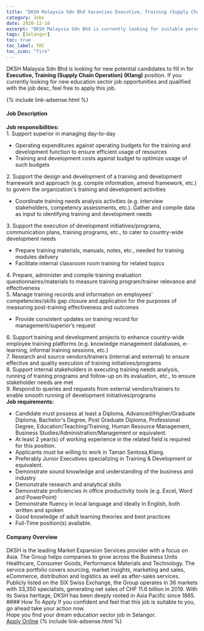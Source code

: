 ```yaml
---
title: "DKSH Malaysia Sdn Bhd Vacancies Executive, Training (Supply Chain Operation) (Klang)" 
category: Jobs 
date: 2020-12-10 
excerpt: "DKSH Malaysia Sdn Bhd is currently looking for suitable person to fill in the Executive, Training (Supply Chain Operation) (Klang) which positioned at Selangor" 
tags: [Selangor] 
toc: true 
toc_label: TOC 
toc_icon: "fire" 
--- 
```


<p>DKSH Malaysia Sdn Bhd is looking for new potential candidates to fill in for <b>Executive, Training (Supply Chain Operation) (Klang)</b> position. If you currently looking for new education sector job opportunities and qualified with the job desc, feel free to apply this job.
</p>{% include link-adsense.html %} 
 <div><div><div><h4>Job Description</h4></div></div><div><div><span><div><div><strong>Job responsibilities:</strong></div><div><div><div>1. Support superior in managing day-to-day</div><ul><li>Operating expenditures against operating budgets for the training and development function to ensure efficient usage of resources</li><li>Training and development costs against budget to optimize usage of such budgets</li></ul><div>2. Support the design and development of a training and development framework and approach (e.g. compile information, amend framework, etc.) to govern the organization's training and development activities</div><ul><li>Coordinate training needs analysis activities (e.g. interview stakeholders, competency assessments, etc.). Gather and compile data as input to identifying training and development needs</li></ul><div>3. Support the execution of development initiatives/programs, communication plans, training programs, etc., to cater to country-wide development needs</div><ul><li>Prepare training materials, manuals, notes, etc., needed for training modules delivery</li><li>Facilitate internal classroom room training for related topics</li></ul><div>4. Prepare, administer and compile training evaluation questionnaires/materials to measure training program/trainer relevance and effectiveness</div><div>5. Manage training records and information on employees' competencies/skills gap closure and application for the purposes of measuring post-training effectiveness and outcomes</div><ul><li>Provide consistent updates on training record for management/superior&#8217;s request</li></ul><div>6. Support training and development projects to enhance country-wide employee training platforms (e.g. knowledge management databases, e-learning, informal training sessions, etc.)</div><div>7. Research and source vendors/trainers (internal and external) to ensure effective and quality execution of training initiatives/programs</div><div>8. Support internal stakeholders in executing training needs analysis, running of training programs and follow-up on its evaluation, etc., to ensure stakeholder needs are met</div><div>9. Respond to queries and requests from external vendors/trainers to enable smooth running of development initiatives/programs</div></div></div><div><strong>Job requirements:</strong></div><ul><li>Candidate must possess at least a Diploma, Advanced/Higher/Graduate Diploma, Bachelor's Degree, Post Graduate Diploma, Professional Degree, Education/Teaching/Training, Human Resource Management, Business Studies/Administration/Management or equivalent.</li><li>At least 2 year(s) of working experience in the related field is required for this position.</li><li>Applicants must be willing to work in Taman Sentosa,Klang.</li><li>Preferably Junior Executives specializing in Training &amp; Development or equivalent.</li><li>Demonstrate sound knowledge and understanding of the business and industry</li><li>Demonstrate research and analytical skills</li><li>Demonstrate proficiencies in office productivity tools (e.g. Excel, Word and PowerPoint)</li><li>Demonstrate fluency in local language and ideally in English, both written and spoken</li><li>Good knowledge of adult learning theories and best practices</li><li>Full-Time position(s) available.</li></ul></div></span></div></div></div> 
<div><div><div><h4>Company Overview</h4></div></div><div><div><span><div><div>
	DKSH is the leading Market Expansion Services provider with a focus on Asia. The Group helps companies to grow across the Business Units Healthcare, Consumer Goods, Performance Materials and Technology. The service portfolio covers sourcing, market insights, marketing and sales, eCommerce, distribution and logistics as well as after-sales services. Publicly listed on the SIX Swiss Exchange, the Group operates in 36 markets with 33,350 specialists, generating net sales of CHF 11.6 billion in 2019. With its Swiss heritage, DKSH has been deeply rooted in Asia Pacific since 1865.
	
	
</div></div></span></div></div></div> 
#### How To Apply 
If you confident and feel that this job is suitable to you, go ahead take your action now. <br/> 
Hope you find your dream education sector job in Selangor. <br/> 
<a href="https://www.jobstreet.com.my/en/job/executive-training-supply-chain-operation-klang-4442101?jobId=jobstreet-my-job-4442101&sectionRank=27&token=0~93cc9387-2bf7-46fe-9f36-a5643e0329a1&fr=SRP%20View%20In%20New%20Ta" class="btn btn--info" target="_blank" rel="nofollow noopenner">Apply Online</a> 
{% include link-adsense.html %} 